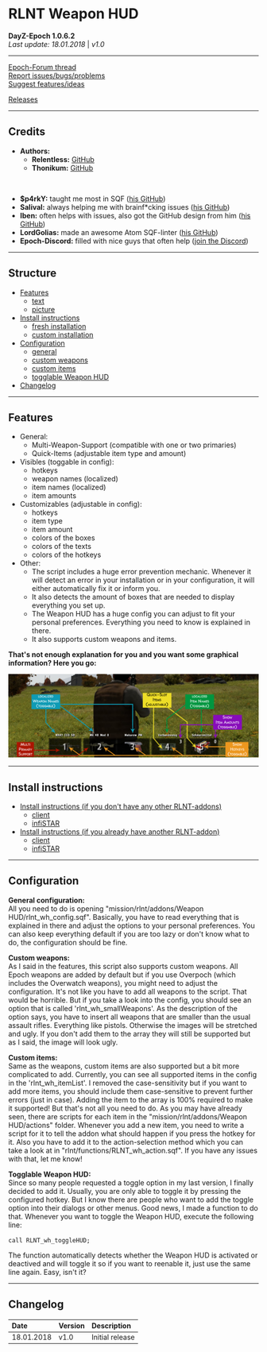# RLNT Weapon HUD
**DayZ-Epoch 1.0.6.2**<br>
_Last update: 18.01.2018_ | _v1.0_

---

[Epoch-Forum thread][epochforum]<br>
[Report issues/bugs/problems][issues]<br>
[Suggest features/ideas][suggestions]<br>

[Releases][releases]

---

## Credits

- **Authors:**
	- **Relentless:** [GitHub][relentless]
	- **Thonikum:** [GitHub][thonikum]

<br>

+ **$p4rkY:** taught me most in SQF ([his GitHub][sparky])
+ **Salival:** always helping me with brainf*cking issues ([his GitHub][salival])
+ **Iben:** often helps with issues, also got the GitHub design from him ([his GitHub][iben])
+ **LordGolias:** made an awesome Atom SQF-linter ([his GitHub][golias])
+ **Epoch-Discord:** filled with nice guys that often help ([join the Discord][discord])

---

## Structure

- [Features](#features)
	- [text](#text)
	- [picture](#picture)
- [Install instructions](#installation)
	- [fresh installation][freshinstallation]
	- [custom installation][custominstallation]
- [Configuration](#config)
	- [general](#general)
	- [custom weapons](#weapons)
	- [custom items](#items)
	- [togglable Weapon HUD](#toggle)
- [Changelog](#changelog)

---

<a name="features"></a>
## Features

<a name="text"></a>
- General:
	- Multi-Weapon-Support (compatible with one or two primaries)
	- Quick-Items (adjustable item type and amount)
- Visibles (toggable in config):
	- hotkeys
	- weapon names (localized)
	- item names (localized)
	- item amounts
- Customizables (adjustable in config):
	- hotkeys
	- item type
	- item amount
	- colors of the boxes
	- colors of the texts
	- colors of the hotkeys
- Other:
	- The script includes a huge error prevention mechanic. Whenever it will detect an error in your installation or in your configuration, it will either automatically fix it or inform you.
	- It also detects the amount of boxes that are needed to display everything you set up.
	- The Weapon HUD has a huge config you can adjust to fit your personal preferences. Everything you need to know is explained in there.
	- It also supports custom weapons and items.

<a name="picture"></a>
**That's not enough explanation for you and you want some graphical information? Here you go:**

![Weapon HUD Preview](installation/WeaponHUDPreview.png)

---

<a name="installation"></a>
## Install instructions

- [Install instructions (if you don't have any other RLNT-addons)][freshinstallation]
	- [client][freshclient]
	- [infiSTAR][freshinfistar]
- [Install instructions (if you already have another RLNT-addon)][custominstallation]
	- [client][customclient]
	- [infiSTAR][custominfistar]

---

<a name="config"></a>
## Configuration

<a name="general"></a>
**General configuration:**
<br>
All you need to do is opening "mission/rlnt/addons/Weapon HUD/rlnt_wh_config.sqf". Basically, you have to read everything that is explained in there and adjust the options to your personal preferences. You can also keep everything default if you are too lazy or don't know what to do, the configuration should be fine.

<a name="weapons"></a>
**Custom weapons:**
<br>
As I said in the features, this script also supports custom weapons. All Epoch weapons are added by default but if you use Overpoch (which includes the Overwatch weapons), you might need to adjust the configuration. It's not like you have to add all weapons to the script. That would be horrible. But if you take a look into the config, you should see an option that is called 'rlnt_wh_smallWeapons'. As the description of the option says, you have to insert all weapons that are smaller than the usual assault rifles. Everything like pistols. Otherwise the images will be stretched and ugly. If you don't add them to the array they will still be supported but as I said, the image will look ugly.

<a name="items"></a>
**Custom items:**
<br>
Same as the weapons, custom items are also supported but a bit more complicated to add. Currently, you can see all supported items in the config in the 'rlnt_wh_itemList'. I removed the case-sensitivity but if you want to add more items, you should include them case-sensitive to prevent further errors (just in case). Adding the item to the array is 100% required to make it supported! But that's not all you need to do. As you may have already seen, there are scripts for each item in the "mission/rlnt/addons/Weapon HUD/actions" folder. Whenever you add a new item, you need to write a script for it to tell the addon what should happen if you press the hotkey for it. Also you have to add it to the action-selection method which you can take a look at in "rlnt/functions/RLNT_wh_action.sqf". If you have any issues with that, let me know!

<a name="toggle"></a>
**Togglable Weapon HUD:**
<br>
Since so many people requested a toggle option in my last version, I finally decided to add it. Usually, you are only able to toggle it by pressing the configured hotkey. But I know there are people who want to add the toggle option into their dialogs or other menus. Good news, I made a function to do that. Whenever you want to toggle the Weapon HUD, execute the following line:
```sqf
call RLNT_wh_toggleHUD;
```
The function automatically detects whether the Weapon HUD is activated or deactived and will toggle it so if you want to reenable it, just use the same line again. Easy, isn't it?

---

<a name="changelog"></a>
## Changelog

| Date       | Version | Description     |
| :---       | :---    | :---            |
| 18.01.2018 | v1.0    | Initial release |


<!-- Links  -->
[epochforum]: https://github.com/DAmNRelentless/RLNT_WeaponHUD/tree/experimental "Go to source"
[issues]: https://github.com/RLNT/RLNT_WeaponHUD/issues/1 "Go to source"
[suggestions]: https://github.com/RLNT/RLNT_WeaponHUD/issues/2 "Go to source"
[releases]: https://github.com/RLNT/RLNT_WeaponHUD/releases "Go to source"
[relentless]: https://github.com/DAmNRelentless "Go to source"
[thonikum]: https://github.com/Thonikum "Go to source"
[sparky]: https://github.com/SPKcoding "Go to source"
[salival]: https://github.com/oiad "Go to source"
[iben]: https://github.com/infobeny "Go to source"
[golias]: https://github.com/LordGolias "Go to source"
[discord]: https://discord.gg/0k4ynDDCsnMzkxk7 "Go to source"
[freshinstallation]: https://github.com/RLNT/RLNT_WeaponHUD/installation/fresh.md "Go to source"
[custominstallation]: https://github.com/RLNT/RLNT_WeaponHUD/installation/custom.md "Go to source"
[freshclient]: https://github.com/RLNT/RLNT_WeaponHUD/installation/fresh.md#client "Go to source"
[freshinfistar]: https://github.com/RLNT/RLNT_WeaponHUD/installation/fresh.md#infistar "Go to source"
[customclient]: https://github.com/RLNT/RLNT_WeaponHUD/installation/custom.md#client "Go to source"
[custominfistar]: https://github.com/RLNT/RLNT_WeaponHUD/installation/custom.md#infistar "Go to source"
